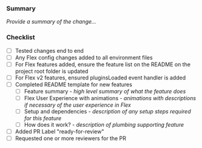 ### Summary

_Provide a summary of the change..._

### Checklist
- [ ] Tested changes end to end
- [ ] Any Flex config changes added to all environment files
- [ ] For Flex features added, ensure the feature list on the README on the project root folder is updated
- [ ] For Flex v2 features, ensured pluginsLoaded event handler is added 
- [ ] Completed README template for new features
  - [ ] Feature summary - _high level summary of what the feature does_
  - [ ] Flex User Experience with animations - _animations with descriptions if necessary of the user experience in Flex_
  - [ ] Setup and dependencies - _description of any setup steps required for this feature_
  - [ ] How does it work? - _description of plumbing supporting feature_
- [ ] Added PR Label "ready-for-review"
- [ ] Requested one or more reviewers for the PR
